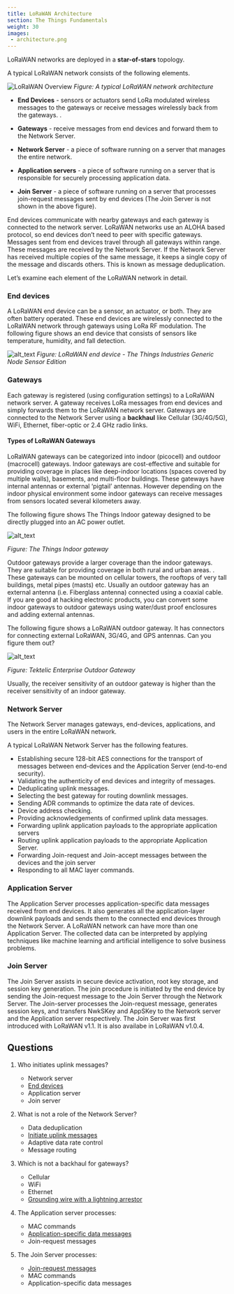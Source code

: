 ```yaml
---
title: LoRaWAN Architecture
section: The Things Fundamentals
weight: 30
images:
 - architecture.png
---
```


LoRaWAN networks are deployed in a **star-of-stars** topology. 

A typical LoRaWAN network consists of the following elements.

![LoRaWAN Overview](architecture.png)
*Figure: A typical LoRaWAN network architecture*

* **End Devices** - sensors or actuators send LoRa modulated wireless messages to the gateways or receive messages wirelessly back from the gateways.
.

* **Gateways** - receive messages from end devices and forward them to the Network Server.

* **Network Server** - a piece of software running on a server that manages the entire network.

* **Application servers** - a piece of software running on a server that is responsible for securely processing application data.

* **Join Server** - a piece of software running on a server that processes join-request messages sent by end devices (The Join Server is not shown in the above figure).

End devices communicate with nearby gateways and each gateway is connected to the network server. LoRaWAN networks use an ALOHA based protocol, so end devices don’t need to peer with specific gateways. Messages sent from end devices travel through all gateways within range. These messages are received by the Network Server. If the Network Server has received multiple copies of the same message, it keeps a single copy of the message and discards others. This is known as message deduplication.

Let’s examine each element of the LoRaWAN network in detail.

### End devices

A LoRaWAN end device can be a sensor, an actuator, or both. They are often battery operated. These end devices are wirelessly connected to the LoRaWAN network through gateways using LoRa RF modulation. The following figure shows an end device that consists of sensors like temperature, humidity, and fall detection.

![alt_text](generic-node-sensor-edition.jpg "End-device")
*Figure: LoRaWAN end device - The Things Industries Generic Node Sensor Edition*

### Gateways

Each gateway is registered (using configuration settings) to a LoRaWAN network server. A gateway receives LoRa messages from end devices and simply forwards them to the LoRaWAN network server. Gateways are connected to the Network Server using a **backhaul** like Cellular (3G/4G/5G), WiFi, Ethernet, fiber-optic or 2.4 GHz radio links.

#### Types of LoRaWAN Gateways

LoRaWAN gateways can be categorized into indoor (picocell) and outdoor (macrocell) gateways. 
Indoor gateways are cost-effective and suitable for providing coverage in places like deep-indoor locations (spaces covered by multiple walls), basements, and multi-floor buildings. These gateways have internal antennas or external ‘pigtail’ antennas. However depending on the indoor physical environment some indoor gateways can receive messages from sensors located several kilometers away.
 
The following figure shows The Things Indoor gateway designed to be directly plugged into an AC power outlet.

![alt_text](indoor-gateway.png "The Things Indoor Gateway")

*Figure: The Things Indoor gateway*

Outdoor gateways provide a larger coverage than the indoor gateways. They are suitable for providing coverage in both rural and urban areas. . These gateways can be mounted on cellular towers, the rooftops of very tall buildings, metal pipes (masts) etc. Usually an outdoor gateway has an external antenna (i.e. Fiberglass antenna) connected using a coaxial cable.
If you are good at hacking electronic products, you can convert some indoor gateways to outdoor gateways using water/dust proof enclosures and adding external antennas.
 
The following figure shows a LoRaWAN outdoor gateway. It has connectors for connecting external LoRaWAN, 3G/4G, and GPS antennas. Can you figure them out?

![alt_text](outdoor-gateway.png "Tektelic Enterprise Outdoor Gateway")

*Figure: Tektelic Enterprise Outdoor Gateway*

Usually, the receiver sensitivity of an outdoor gateway is higher than the receiver sensitivity of an indoor gateway.

### Network Server

The Network Server manages gateways, end-devices, applications, and users in the entire LoRaWAN network.

A typical LoRaWAN Network Server has the following features. 

* Establishing secure 128-bit AES connections for the transport of messages between end-devices and the Application Server (end-to-end security).
* Validating the authenticity of end devices and integrity of messages.
* Deduplicating uplink messages.
* Selecting the best gateway for routing downlink messages.
* Sending ADR commands to optimize the data rate of devices.
* Device address checking.
* Providing acknowledgements of confirmed uplink data messages.
* Forwarding uplink application payloads to the appropriate application servers
* Routing uplink application payloads to the appropriate Application Server.
* Forwarding Join-request and Join-accept messages between the devices and the join server
* Responding to all MAC layer commands.

### Application Server

The Application Server processes application-specific data messages received from end devices. It also generates all the application-layer downlink payloads and sends them to the connected end devices through the Network Server. A LoRaWAN network can have more than one Application Server. The collected data can be interpreted by applying techniques like machine learning and artificial intelligence to solve business problems.

### Join Server

The Join Server assists in secure device activation, root key storage, and session key generation. The join procedure is initiated by the end device by sending the Join-request message to the Join Server through the Network Server. The Join-server processes the Join-request message, generates session keys, and transfers NwkSKey and AppSKey to the Network server and the Application server respectively.
The Join Server was first introduced with LoRaWAN v1.1. It is also availabe in LoRaWAN v1.0.4.  

## Questions 

1. Who initiates uplink messages?
   - Network server
   - <span style="text-decoration:underline;">End devices</span>
   - Application server
   - Join server
   
   
2. What is not a role of the Network Server?
   - Data deduplication
   - <span style="text-decoration:underline;">Initiate uplink messages</span>
   - Adaptive data rate control
   - Message routing
   
   
3. Which is not a backhaul for gateways?
   - Cellular
   - WiFi
   - Ethernet
   - <span style="text-decoration:underline;">Grounding wire with a lightning arrestor</span>
   
   
4. The Application server processes:
   - MAC commands
   - <span style="text-decoration:underline;">Application-specific data messages</span>
   - Join-request messages
   
   
5. The Join Server processes:
    - <span style="text-decoration:underline;">Join-request messages</span>
    - MAC commands
    - Application-specific data messages
